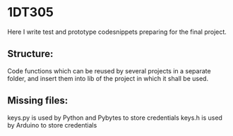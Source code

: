 # 1DT305

Here I write test and prototype codesnippets preparing for the final project.

## Structure:
Code functions which can be reused by several projects in a separate folder, and insert them into lib of the project in which it shall be used.
 
## Missing files:
keys.py is used by Python and Pybytes to store credentials
keys.h is used by Arduino to store credentials
